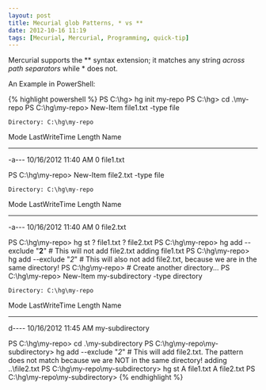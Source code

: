 ```yaml
---
layout: post
title: Mecurial glob Patterns, * vs **
date: 2012-10-16 11:19
tags: [Mecurial, Mercurial, Programming, quick-tip]
---
```


Mercurial supports the \*\* syntax extension; it matches any string
*across path separators* while \* does not.

An Example in PowerShell:

{% highlight powershell %}
PS C:\hg> hg init my-repo
PS C:\hg> cd .\my-repo
PS C:\hg\my-repo> New-Item file1.txt -type file

    Directory: C:\hg\my-repo

Mode                LastWriteTime     Length Name
----                -------------     ------ ----
-a---        10/16/2012  11:40 AM          0 file1.txt

PS C:\hg\my-repo> New-Item file2.txt -type file

    Directory: C:\hg\my-repo

Mode                LastWriteTime     Length Name
----                -------------     ------ ----
-a---        10/16/2012  11:40 AM          0 file2.txt

PS C:\hg\my-repo> hg st
? file1.txt
? file2.txt
PS C:\hg\my-repo> hg add --exclude "**2**" # This will not add file2.txt
adding file1.txt
PS C:\hg\my-repo> hg add --exclude "*2*" # This will also not add file2.txt, because we are in the same directory!
PS C:\hg\my-repo> # Create another directory...
PS C:\hg\my-repo> New-Item my-subdirectory -type directory

    Directory: C:\hg\my-repo

Mode                LastWriteTime     Length Name
----                -------------     ------ ----
d----        10/16/2012  11:45 AM            my-subdirectory

PS C:\hg\my-repo> cd .\my-subdirectory
PS C:\hg\my-repo\my-subdirectory> hg add --exclude "*2*" # This will add file2.txt. The pattern does not match because
we are NOT in the same directory!
adding ..\file2.txt
PS C:\hg\my-repo\my-subdirectory> hg st
A file1.txt
A file2.txt
PS C:\hg\my-repo\my-subdirectory>
{% endhighlight %}
